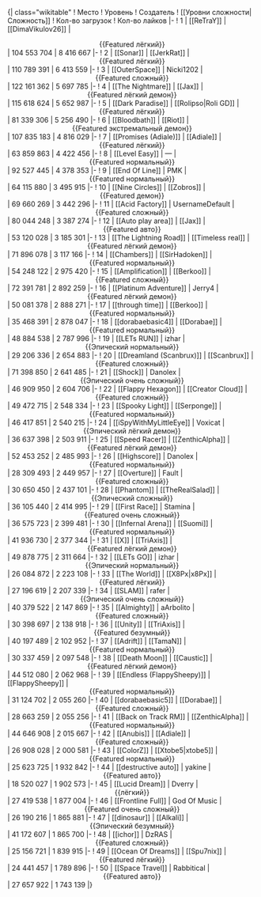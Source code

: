 {| class="wikitable"
! Место
! Уровень
! Создатель
! [[Уровни сложности|Сложность]]
! Кол-во загрузок
! Кол-во лайков
|-
! 1
| [[ReTraY]]
| [[DimaVikulov26]]
| <center>{{Featured лёгкий}}</center>
| 104 553 704
| 8 416 667
|-
! 2
| [[Sonar]]
| [[JerkRat]]
| <center>{{Featured лёгкий}}</center>
| 110 789 391
| 6 413 559
|-
! 3
| [[OuterSpace]]
| Nicki1202
| <center>{{Featured сложный}}</center>
| 122 161 362
| 5 697 785
|-
! 4
| [[The Nightmare]]
| [[Jax]]
| <center>{{Featured лёгкий демон}}</center>
| 115 618 624
| 5 652 987
|-
! 5
| [[Dark Paradise]]
| [[Rolipso|Roli GD]]
| <center>{{Featured лёгкий}}</center>
| 81 339 306
| 5 256 490
|-
! 6
| [[Bloodbath]]
| [[Riot]]
| <center>{{Featured экстремальный демон}}</center>
| 107 835 183
| 4 816 029
|-
! 7
| [[Promises (Adiale)]]
| [[Adiale]]
| <center>{{Featured лёгкий}}</center>
| 63 859 863
| 4 422 456
|-
! 8
| [[Level Easy]]
| —
| <center>{{Featured нормальный}}</center>
| 92 527 445
| 4 378 353
|-
! 9
| [[End Of Line]]
| PMK
| <center>{{Featured нормальный}}</center>
| 64 115 880
| 3 495 915
|-
! 10
| [[Nine Circles]]
| [[Zobros]]
| <center>{{Featured демон}}</center>
| 69 660 269
| 3 442 296
|-
! 11
| [[Acid Factory]]
| UsernameDefault
| <center>{{Featured сложный}}</center>
| 80 044 248
| 3 387 274
|-
! 12
| [[Auto play area]]
| [[Jax]]
| <center>{{Featured авто}}</center>
| 53 120 028
| 3 185 301
|-
! 13
| [[The Lightning Road]]
| [[Timeless real]]
| <center>{{Featured лёгкий демон}}</center>
| 71 896 078
| 3 117 166
|-
! 14
| [[Chambers]]
| [[SirHadoken]]
| <center>{{Featured нормальный}}</center>
| 54 248 122
| 2 975 420
|-
! 15
| [[Amplification]]
| [[Berkoo]]
| <center>{{Featured сложный}}</center>
| 72 391 781
| 2 892 259
|-
! 16
| [[Platinum Adventure]]
| Jerry4
| <center>{{Featured лёгкий демон}}</center>
| 50 081 378
| 2 888 271
|-
! 17
| [[through time]]
| [[Berkoo]]
| <center>{{Featured нормальный}}</center>
| 35 468 391
| 2 878 047
|-
! 18
| [[dorabaebasic4]]
| [[Dorabae]]
| <center>{{Featured нормальный}}</center>
| 48 884 538
| 2 787 996
|-
! 19
| [[LETs  RUN]]
| izhar
| <center>{{Эпический нормальный}}</center>
| 29 206 336
| 2 654 883
|-
! 20
| [[Dreamland (Scanbrux)]]
| [[Scanbrux]]
| <center>{{Featured сложный}}</center>
| 71 398 850
| 2 641 485
|-
! 21
| [[Shock]]
| Danolex
| <center>{{Эпический очень сложный}}</center>
| 46 909 950
| 2 604 706
|-
! 22
| [[Flappy Hexagon]]
| [[Creator Cloud]]
| <center>{{Featured сложный}}</center>
| 49 472 715
| 2 548 334
|-
! 23
| [[Spooky Light]]
| [[Serponge]]
| <center>{{Featured нормальный}}</center>
| 46 417 851
| 2 540 215
|-
! 24
| [[iSpyWithMyLittleEye]]
| Voxicat
| <center>{{Эпический лёгкий демон}}</center>
| 36 637 398
| 2 503 911
|-
! 25
| [[Speed Racer]]
| [[ZenthicAlpha]]
| <center>{{Featured лёгкий демон}}</center>
| 52 453 252
| 2 485 993
|-
! 26
| [[Highscore]]
| Danolex
| <center>{{Featured нормальный}}</center>
| 28 309 493
| 2 449 957
|-
! 27
| [[Overture]]
| Fault
| <center>{{Featured сложный}}</center>
| 30 650 450
| 2 437 101
|-
! 28
| [[Phantom]]
| [[TheRealSalad]]
| <center>{{Эпический сложный}}</center>
| 36 105 440
| 2 414 995
|-
! 29
| [[First Race]]
| Stamina
| <center>{{Featured очень сложный}}</center>
| 36 575 723
| 2 399 481
|-
! 30
| [[Infernal Arena]]
| [[Suomi]]
| <center>{{Featured нормальный}}</center>
| 41 936 730
| 2 377 344
|-
! 31
| [[X]]
| [[TriAxis]]
| <center>{{Featured лёгкий демон}}</center>
| 49 878 775
| 2 311 664
|-
! 32
| [[LETs GO]]
| izhar
| <center>{{Эпический нормальный}}</center>
| 26 084 872
| 2 223 108
|-
! 33
| [[The World]]
| [[X8Px|x8Px]]
| <center>{{Featured лёгкий}}</center>
| 27 196 619
| 2 207 339
|-
! 34
| [[SLAM]]
| rafer
| <center>{{Эпический очень сложный}}</center>
| 40 379 522
| 2 147 869
|-
! 35
| [[Almighty]]
| aArbolito
| <center>{{Featured сложный}}</center>
| 30 398 697
| 2 138 918
|-
! 36
| [[Unity]]
| [[TriAxis]]
| <center>{{Featured безумный}}</center>
| 40 197 489
| 2 102 952
|-
! 37
| [[Adrift]]
| [[TamaN]]
| <center>{{Featured нормальный}}</center>
| 30 337 459
| 2 097 548
|-
! 38
| [[Death Moon]]
| [[Caustic]]
| <center>{{Featured лёгкий демон}}</center>
| 44 512 080
| 2 062 968
|-
! 39
| [[Endless (FlappySheepy)]]
| [[FlappySheepy]]
| <center>{{Featured нормальный}}</center>
| 31 124 702
| 2 055 260
|-
! 40
| [[dorabaebasic5]]
| [[Dorabae]]
| <center>{{Featured сложный}}</center>
| 28 663 259
| 2 055 256
|-
! 41
| [[Back on Track RM]]
| [[ZenthicAlpha]]
| <center>{{Featured нормальный}}</center>
| 44 646 908
| 2 015 667
|-
! 42
| [[Anubis]]
| [[Adiale]]
| <center>{{Featured сложный}}</center>
| 26 908 028
| 2 000 581
|-
! 43
| [[ColorZ]]
| [[Xtobe5|xtobe5]]
| <center>{{Featured нормальный}}</center>
| 25 623 725
| 1 932 842
|-
! 44
| [[destructive auto]]
| yakine
| <center>{{Featured авто}}</center>
| 18 520 027
| 1 902 573
|-
! 45
| [[Lucid Dream]]
| Dverry
| <center>{{лёгкий}}</center>
| 27 419 538
| 1 877 004
|-
! 46
| [[Frontline Full]]
| God Of Music
| <center>{{Featured очень сложный}}</center>
| 26 190 216
| 1 865 881
|-
! 47
| [[dinosaur]]
| [[Alkali]]
| <center>{{Эпический безумный}}</center>
| 41 172 607
| 1 865 700
|-
! 48
| [[ichor]]
| DzRAS
| <center>{{Featured сложный}}</center>
| 25 156 721
| 1 839 915
|-
! 49
| [[Ocean Of Dreams]]
| [[Spu7nix]]
| <center>{{Featured лёгкий}}</center>
| 24 441 457
| 1 789 896
|-
! 50
| [[Space Travel]]
| Rabbitical
| <center>{{Featured авто}}</center>
| 27 657 922
| 1 743 139
|}